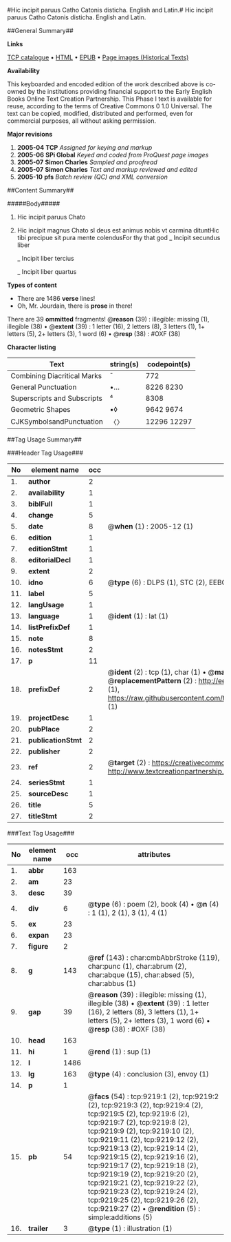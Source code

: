 #Hic incipit paruus Catho Catonis disticha. English and Latin.#
Hic incipit paruus Catho
Catonis disticha. English and Latin.

##General Summary##

**Links**

[TCP catalogue](http://www.ota.ox.ac.uk/tcp/)  • 
[HTML](http://tei.it.ox.ac.uk/tcp/Texts-HTML/free/A18/A18232.html)  • 
[EPUB](http://tei.it.ox.ac.uk/tcp/Texts-EPUB/free/A18/A18232.epub) • 
[Page images (Historical Texts)](https://data.historicaltexts.jisc.ac.uk/view?pubId=eebo-99844409e&pageId=eebo-99844409e-9219-1)

**Availability**

This keyboarded and encoded edition of the
	       work described above is co-owned by the institutions
	       providing financial support to the Early English Books
	       Online Text Creation Partnership. This Phase I text is
	       available for reuse, according to the terms of Creative
	       Commons 0 1.0 Universal. The text can be copied,
	       modified, distributed and performed, even for
	       commercial purposes, all without asking permission.

**Major revisions**

1. __2005-04__ __TCP__ *Assigned for keying and markup*
1. __2005-06__ __SPi Global__ *Keyed and coded from ProQuest page images*
1. __2005-07__ __Simon Charles__ *Sampled and proofread*
1. __2005-07__ __Simon Charles__ *Text and markup reviewed and edited*
1. __2005-10__ __pfs__ *Batch review (QC) and XML conversion*

##Content Summary##

#####Body#####

1. Hic incipit paruus Chato

1. Hic incipit magnus Chato
sI deus est animus nobis vt carmina dituntHic tibi precipue sit pura mente colendusFor thy that god 
    _ Incipit secundus liber

    _ Incipit liber tercius

    _ Incipit liber quartus

**Types of content**

  * There are 1486 **verse** lines!
  * Oh, Mr. Jourdain, there is **prose** in there!

There are 39 **ommitted** fragments! 
 @__reason__ (39) : illegible: missing (1), illegible (38)  •  @__extent__ (39) : 1 letter (16), 2 letters (8), 3 letters (1), 1+ letters (5), 2+ letters (3), 1 word (6)  •  @__resp__ (38) : #OXF (38)

**Character listing**


|Text|string(s)|codepoint(s)|
|---|---|---|
|Combining             Diacritical Marks|̄|772|
|General Punctuation|•…|8226 8230|
|Superscripts             and Subscripts|⁴|8308|
|Geometric Shapes|▪◊|9642 9674|
|CJKSymbolsandPunctuation|〈〉|12296 12297|

##Tag Usage Summary##

###Header Tag Usage###

|No|element name|occ|attributes|
|---|---|---|---|
|1.|__author__|2||
|2.|__availability__|1||
|3.|__biblFull__|1||
|4.|__change__|5||
|5.|__date__|8| @__when__ (1) : 2005-12 (1)|
|6.|__edition__|1||
|7.|__editionStmt__|1||
|8.|__editorialDecl__|1||
|9.|__extent__|2||
|10.|__idno__|6| @__type__ (6) : DLPS (1), STC (2), EEBO-CITATION (1), PROQUEST (1), VID (1)|
|11.|__label__|5||
|12.|__langUsage__|1||
|13.|__language__|1| @__ident__ (1) : lat (1)|
|14.|__listPrefixDef__|1||
|15.|__note__|8||
|16.|__notesStmt__|2||
|17.|__p__|11||
|18.|__prefixDef__|2| @__ident__ (2) : tcp (1), char (1)  •  @__matchPattern__ (2) : ([0-9\-]+):([0-9IVX]+) (1), (.+) (1)  •  @__replacementPattern__ (2) : http://eebo.chadwyck.com/downloadtiff?vid=$1&page=$2 (1), https://raw.githubusercontent.com/textcreationpartnership/Texts/master/tcpchars.xml#$1 (1)|
|19.|__projectDesc__|1||
|20.|__pubPlace__|2||
|21.|__publicationStmt__|2||
|22.|__publisher__|2||
|23.|__ref__|2| @__target__ (2) : https://creativecommons.org/publicdomain/zero/1.0/ (1), http://www.textcreationpartnership.org/docs/. (1)|
|24.|__seriesStmt__|1||
|25.|__sourceDesc__|1||
|26.|__title__|5||
|27.|__titleStmt__|2||


###Text Tag Usage###

|No|element name|occ|attributes|
|---|---|---|---|
|1.|__abbr__|163||
|2.|__am__|23||
|3.|__desc__|39||
|4.|__div__|6| @__type__ (6) : poem (2), book (4)  •  @__n__ (4) : 1 (1), 2 (1), 3 (1), 4 (1)|
|5.|__ex__|23||
|6.|__expan__|23||
|7.|__figure__|2||
|8.|__g__|143| @__ref__ (143) : char:cmbAbbrStroke (119), char:punc (1), char:abrum (2), char:abque (15), char:absed (5), char:abbus (1)|
|9.|__gap__|39| @__reason__ (39) : illegible: missing (1), illegible (38)  •  @__extent__ (39) : 1 letter (16), 2 letters (8), 3 letters (1), 1+ letters (5), 2+ letters (3), 1 word (6)  •  @__resp__ (38) : #OXF (38)|
|10.|__head__|163||
|11.|__hi__|1| @__rend__ (1) : sup (1)|
|12.|__l__|1486||
|13.|__lg__|163| @__type__ (4) : conclusion (3), envoy (1)|
|14.|__p__|1||
|15.|__pb__|54| @__facs__ (54) : tcp:9219:1 (2), tcp:9219:2 (2), tcp:9219:3 (2), tcp:9219:4 (2), tcp:9219:5 (2), tcp:9219:6 (2), tcp:9219:7 (2), tcp:9219:8 (2), tcp:9219:9 (2), tcp:9219:10 (2), tcp:9219:11 (2), tcp:9219:12 (2), tcp:9219:13 (2), tcp:9219:14 (2), tcp:9219:15 (2), tcp:9219:16 (2), tcp:9219:17 (2), tcp:9219:18 (2), tcp:9219:19 (2), tcp:9219:20 (2), tcp:9219:21 (2), tcp:9219:22 (2), tcp:9219:23 (2), tcp:9219:24 (2), tcp:9219:25 (2), tcp:9219:26 (2), tcp:9219:27 (2)  •  @__rendition__ (5) : simple:additions (5)|
|16.|__trailer__|3| @__type__ (1) : illustration (1)|
